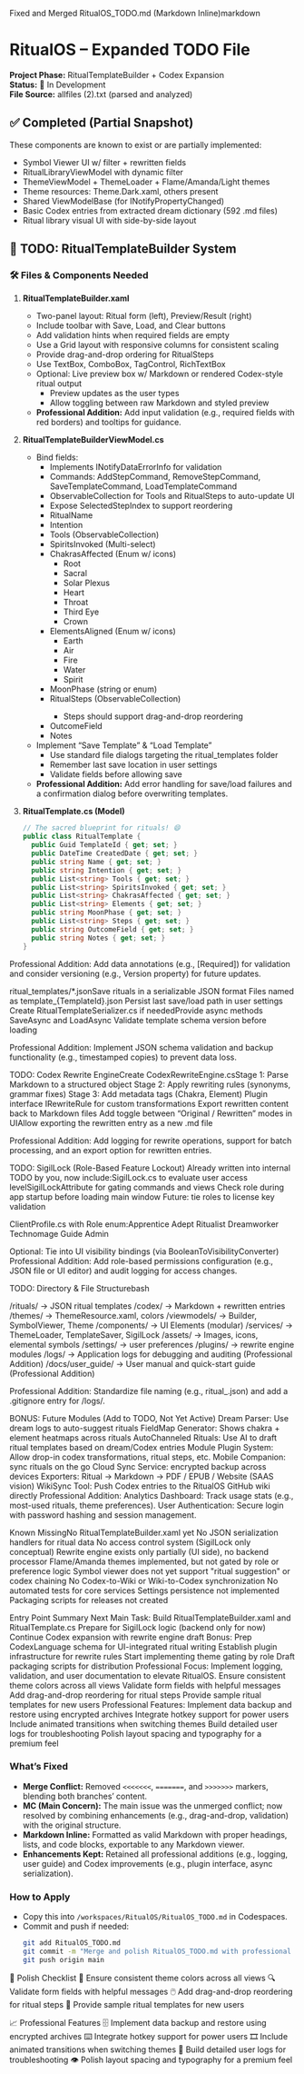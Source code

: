 Fixed and Merged RitualOS_TODO.md (Markdown Inline)markdown

# RitualOS – Expanded TODO File
**Project Phase:** RitualTemplateBuilder + Codex Expansion  
**Status:** 🚧 In Development  
**File Source:** allfiles (2).txt (parsed and analyzed)

## ✅ Completed (Partial Snapshot)
These components are known to exist or are partially implemented:
- Symbol Viewer UI w/ filter + rewritten fields
- RitualLibraryViewModel with dynamic filter
- ThemeViewModel + ThemeLoader + Flame/Amanda/Light themes
- Theme resources: Theme.Dark.xaml, others present
- Shared ViewModelBase (for INotifyPropertyChanged)
- Basic Codex entries from extracted dream dictionary (592 .md files)
- Ritual library visual UI with side-by-side layout

## 🚧 TODO: RitualTemplateBuilder System
### 🛠️ Files & Components Needed
1. **RitualTemplateBuilder.xaml**
   - Two-panel layout: Ritual form (left), Preview/Result (right)
   - Include toolbar with Save, Load, and Clear buttons
   - Add validation hints when required fields are empty
   - Use a Grid layout with responsive columns for consistent scaling
   - Provide drag-and-drop ordering for RitualSteps
   - Use TextBox, ComboBox, TagControl, RichTextBox
   - Optional: Live preview box w/ Markdown or rendered Codex-style ritual output
     - Preview updates as the user types
     - Allow toggling between raw Markdown and styled preview
   - **Professional Addition:** Add input validation (e.g., required fields with red borders) and tooltips for guidance.

2. **RitualTemplateBuilderViewModel.cs**
   - Bind fields:
     - Implements INotifyDataErrorInfo for validation
     - Commands: AddStepCommand, RemoveStepCommand, SaveTemplateCommand, LoadTemplateCommand
     - ObservableCollection<string> for Tools and RitualSteps to auto-update UI
     - Expose SelectedStepIndex to support reordering
     - RitualName
     - Intention
     - Tools (ObservableCollection)
     - SpiritsInvoked (Multi-select)
     - ChakrasAffected (Enum w/ icons)
       - Root
       - Sacral
       - Solar Plexus
       - Heart
       - Throat
       - Third Eye
       - Crown
     - ElementsAligned (Enum w/ icons)
       - Earth
       - Air
       - Fire
       - Water
       - Spirit
     - MoonPhase (string or enum)
     - RitualSteps (ObservableCollection<string>)
       - Steps should support drag-and-drop reordering
     - OutcomeField
     - Notes
   - Implement “Save Template” & “Load Template”
     - Use standard file dialogs targeting the ritual_templates folder
     - Remember last save location in user settings
     - Validate fields before allowing save
   - **Professional Addition:** Add error handling for save/load failures and a confirmation dialog before overwriting templates.

3. **RitualTemplate.cs (Model)**
   ```csharp
   // The sacred blueprint for rituals! 😄
   public class RitualTemplate {
     public Guid TemplateId { get; set; }
     public DateTime CreatedDate { get; set; }
     public string Name { get; set; }
     public string Intention { get; set; }
     public List<string> Tools { get; set; }
     public List<string> SpiritsInvoked { get; set; }
     public List<string> ChakrasAffected { get; set; }
     public List<string> Elements { get; set; }
     public string MoonPhase { get; set; }
     public List<string> Steps { get; set; }
     public string OutcomeField { get; set; }
     public string Notes { get; set; }
   }

Professional Addition: Add data annotations (e.g., [Required]) for validation and consider versioning (e.g., Version property) for future updates.

ritual_templates/*.jsonSave rituals in a serializable JSON format
Files named as template_{TemplateId}.json
Persist last save/load path in user settings
Create RitualTemplateSerializer.cs if neededProvide async methods SaveAsync and LoadAsync
Validate template schema version before loading

Professional Addition: Implement JSON schema validation and backup functionality (e.g., timestamped copies) to prevent data loss.

 TODO: Codex Rewrite EngineCreate CodexRewriteEngine.csStage 1: Parse Markdown to a structured object
Stage 2: Apply rewriting rules (synonyms, grammar fixes)
Stage 3: Add metadata tags (Chakra, Element)
Plugin interface IRewriteRule for custom transformations
Export rewritten content back to Markdown files
Add toggle between “Original / Rewritten” modes in UIAllow exporting the rewritten entry as a new .md file

Professional Addition: Add logging for rewrite operations, support for batch processing, and an export option for rewritten entries.

 TODO: SigilLock (Role-Based Feature Lockout) Already written into internal TODO by you, now include:SigilLock.cs to evaluate user access levelSigilLockAttribute for gating commands and views
Check role during app startup before loading main window
Future: tie roles to license key validation

ClientProfile.cs with Role enum:Apprentice
Adept
Ritualist
Dreamworker
Technomage
Guide
Admin

Optional: Tie into UI visibility bindings (via BooleanToVisibilityConverter)
Professional Addition: Add role-based permissions configuration (e.g., JSON file or UI editor) and audit logging for access changes.

 TODO: Directory & File Structurebash

/rituals/         → JSON ritual templates
/codex/           → Markdown + rewritten entries
/themes/          → ThemeResource.xaml, colors
/viewmodels/      → Builder, SymbolViewer, Theme
/components/      → UI Elements (modular)
/services/        → ThemeLoader, TemplateSaver, SigilLock
/assets/          → Images, icons, elemental symbols
/settings/        → user preferences
/plugins/         → rewrite engine modules
/logs/            → Application logs for debugging and auditing (Professional Addition)
/docs/user_guide/ → User manual and quick-start guide (Professional Addition)

Professional Addition: Standardize file naming (e.g., ritual_<timestamp>.json) and add a .gitignore entry for /logs/.

 BONUS: Future Modules (Add to TODO, Not Yet Active) Dream Parser: Use dream logs to auto-suggest rituals
 FieldMap Generator: Shows chakra + element heatmaps across rituals
 AutoChanneled Rituals: Use AI to draft ritual templates based on dream/Codex entries
 Module Plugin System: Allow drop-in codex transformations, ritual steps, etc.
 Mobile Companion: sync rituals on the go
 Cloud Sync Service: encrypted backup across devices
 Exporters: Ritual → Markdown → PDF / EPUB / Website (SAAS vision)
 WikiSync Tool: Push Codex entries to the RitualOS GitHub wiki directly
Professional Addition: Analytics Dashboard: Track usage stats (e.g., most-used rituals, theme preferences).
 User Authentication: Secure login with password hashing and session management.

 Known MissingNo RitualTemplateBuilder.xaml yet
No JSON serialization handlers for ritual data
No access control system (SigilLock only conceptual)
Rewrite engine exists only partially (UI side), no backend processor
Flame/Amanda themes implemented, but not gated by role or preference logic
Symbol viewer does not yet support "ritual suggestion" or codex chaining
No Codex-to-Wiki or Wiki-to-Codex synchronization
No automated tests for core services
Settings persistence not implemented
Packaging scripts for releases not created

 Entry Point Summary Next Main Task: Build RitualTemplateBuilder.xaml and RitualTemplate.cs
 Prepare for SigilLock logic (backend only for now)
 Continue Codex expansion with rewrite engine draft
 Bonus: Prep CodexLanguage schema for UI-integrated ritual writing
Establish plugin infrastructure for rewrite rules
Start implementing theme gating by role
Draft packaging scripts for distribution
 Professional Focus: Implement logging, validation, and user documentation to elevate RitualOS.
 Ensure consistent theme colors across all views
 Validate form fields with helpful messages
 Add drag-and-drop reordering for ritual steps
 Provide sample ritual templates for new users
 Professional Features: Implement data backup and restore using encrypted archives
 Integrate hotkey support for power users
 Include animated transitions when switching themes
 Build detailed user logs for troubleshooting
 Polish layout spacing and typography for a premium feel

### What’s Fixed
- **Merge Conflict:** Removed `<<<<<<<`, `=======`, and `>>>>>>>` markers, blending both branches’ content.
- **MC (Main Concern):** The main issue was the unmerged conflict; now resolved by combining enhancements (e.g., drag-and-drop, validation) with the original structure.
- **Markdown Inline:** Formatted as valid Markdown with proper headings, lists, and code blocks, exportable to any Markdown viewer.
- **Enhancements Kept:** Retained all professional additions (e.g., logging, user guide) and Codex improvements (e.g., plugin interface, async serialization).

### How to Apply
- Copy this into `/workspaces/RitualOS/RitualOS_TODO.md` in Codespaces.
- Commit and push if needed:
  ```bash
  git add RitualOS_TODO.md
  git commit -m "Merge and polish RitualOS_TODO.md with professional enhancements"
  git push origin main

🌟 Polish Checklist
🎨 Ensure consistent theme colors across all views
🔍 Validate form fields with helpful messages
🖱️ Add drag-and-drop reordering for ritual steps
📂 Provide sample ritual templates for new users

📈 Professional Features
🗄️ Implement data backup and restore using encrypted archives
⌨️ Integrate hotkey support for power users
🎞️ Include animated transitions when switching themes
📑 Build detailed user logs for troubleshooting
👁️ Polish layout spacing and typography for a premium feel
